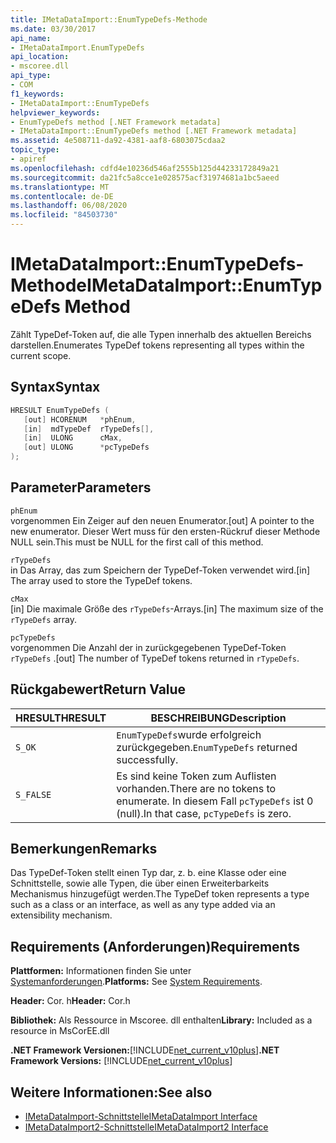 ```yaml
---
title: IMetaDataImport::EnumTypeDefs-Methode
ms.date: 03/30/2017
api_name:
- IMetaDataImport.EnumTypeDefs
api_location:
- mscoree.dll
api_type:
- COM
f1_keywords:
- IMetaDataImport::EnumTypeDefs
helpviewer_keywords:
- EnumTypeDefs method [.NET Framework metadata]
- IMetaDataImport::EnumTypeDefs method [.NET Framework metadata]
ms.assetid: 4e508711-da92-4381-aaf8-6803075cdaa2
topic_type:
- apiref
ms.openlocfilehash: cdfd4e10236d546af2555b125d44233172849a21
ms.sourcegitcommit: da21fc5a8cce1e028575acf31974681a1bc5aeed
ms.translationtype: MT
ms.contentlocale: de-DE
ms.lasthandoff: 06/08/2020
ms.locfileid: "84503730"
---
```

# <a name="imetadataimportenumtypedefs-method"></a><span data-ttu-id="17bd6-102">IMetaDataImport::EnumTypeDefs-Methode</span><span class="sxs-lookup"><span data-stu-id="17bd6-102">IMetaDataImport::EnumTypeDefs Method</span></span>
<span data-ttu-id="17bd6-103">Zählt TypeDef-Token auf, die alle Typen innerhalb des aktuellen Bereichs darstellen.</span><span class="sxs-lookup"><span data-stu-id="17bd6-103">Enumerates TypeDef tokens representing all types within the current scope.</span></span>  
  
## <a name="syntax"></a><span data-ttu-id="17bd6-104">Syntax</span><span class="sxs-lookup"><span data-stu-id="17bd6-104">Syntax</span></span>  
  
```cpp  
HRESULT EnumTypeDefs (  
   [out] HCORENUM   *phEnum,
   [in]  mdTypeDef  rTypeDefs[],  
   [in]  ULONG      cMax,
   [out] ULONG      *pcTypeDefs  
);  
```  
  
## <a name="parameters"></a><span data-ttu-id="17bd6-105">Parameter</span><span class="sxs-lookup"><span data-stu-id="17bd6-105">Parameters</span></span>  
 `phEnum`  
 <span data-ttu-id="17bd6-106">vorgenommen Ein Zeiger auf den neuen Enumerator.</span><span class="sxs-lookup"><span data-stu-id="17bd6-106">[out] A pointer to the new enumerator.</span></span> <span data-ttu-id="17bd6-107">Dieser Wert muss für den ersten-Rückruf dieser Methode NULL sein.</span><span class="sxs-lookup"><span data-stu-id="17bd6-107">This must be NULL for the first call of this method.</span></span>  
  
 `rTypeDefs`  
 <span data-ttu-id="17bd6-108">in Das Array, das zum Speichern der TypeDef-Token verwendet wird.</span><span class="sxs-lookup"><span data-stu-id="17bd6-108">[in] The array used to store the TypeDef tokens.</span></span>  
  
 `cMax`  
 <span data-ttu-id="17bd6-109">[in] Die maximale Größe des `rTypeDefs`-Arrays.</span><span class="sxs-lookup"><span data-stu-id="17bd6-109">[in] The maximum size of the `rTypeDefs` array.</span></span>  
  
 `pcTypeDefs`  
 <span data-ttu-id="17bd6-110">vorgenommen Die Anzahl der in zurückgegebenen TypeDef-Token `rTypeDefs` .</span><span class="sxs-lookup"><span data-stu-id="17bd6-110">[out] The number of TypeDef tokens returned in `rTypeDefs`.</span></span>  
  
## <a name="return-value"></a><span data-ttu-id="17bd6-111">Rückgabewert</span><span class="sxs-lookup"><span data-stu-id="17bd6-111">Return Value</span></span>  
  
|<span data-ttu-id="17bd6-112">HRESULT</span><span class="sxs-lookup"><span data-stu-id="17bd6-112">HRESULT</span></span>|<span data-ttu-id="17bd6-113">BESCHREIBUNG</span><span class="sxs-lookup"><span data-stu-id="17bd6-113">Description</span></span>|  
|-------------|-----------------|  
|`S_OK`|<span data-ttu-id="17bd6-114">`EnumTypeDefs`wurde erfolgreich zurückgegeben.</span><span class="sxs-lookup"><span data-stu-id="17bd6-114">`EnumTypeDefs` returned successfully.</span></span>|  
|`S_FALSE`|<span data-ttu-id="17bd6-115">Es sind keine Token zum Auflisten vorhanden.</span><span class="sxs-lookup"><span data-stu-id="17bd6-115">There are no tokens to enumerate.</span></span> <span data-ttu-id="17bd6-116">In diesem Fall `pcTypeDefs` ist 0 (null).</span><span class="sxs-lookup"><span data-stu-id="17bd6-116">In that case, `pcTypeDefs` is zero.</span></span>|  
  
## <a name="remarks"></a><span data-ttu-id="17bd6-117">Bemerkungen</span><span class="sxs-lookup"><span data-stu-id="17bd6-117">Remarks</span></span>  
 <span data-ttu-id="17bd6-118">Das TypeDef-Token stellt einen Typ dar, z. b. eine Klasse oder eine Schnittstelle, sowie alle Typen, die über einen Erweiterbarkeits Mechanismus hinzugefügt werden.</span><span class="sxs-lookup"><span data-stu-id="17bd6-118">The TypeDef token represents a type such as a class or an interface, as well as any type added via an extensibility mechanism.</span></span>  
  
## <a name="requirements"></a><span data-ttu-id="17bd6-119">Requirements (Anforderungen)</span><span class="sxs-lookup"><span data-stu-id="17bd6-119">Requirements</span></span>  
 <span data-ttu-id="17bd6-120">**Plattformen:** Informationen finden Sie unter [Systemanforderungen](../../get-started/system-requirements.md).</span><span class="sxs-lookup"><span data-stu-id="17bd6-120">**Platforms:** See [System Requirements](../../get-started/system-requirements.md).</span></span>  
  
 <span data-ttu-id="17bd6-121">**Header:** Cor. h</span><span class="sxs-lookup"><span data-stu-id="17bd6-121">**Header:** Cor.h</span></span>  
  
 <span data-ttu-id="17bd6-122">**Bibliothek:** Als Ressource in Mscoree. dll enthalten</span><span class="sxs-lookup"><span data-stu-id="17bd6-122">**Library:** Included as a resource in MsCorEE.dll</span></span>  
  
 <span data-ttu-id="17bd6-123">**.NET Framework Versionen:**[!INCLUDE[net_current_v10plus](../../../../includes/net-current-v10plus-md.md)]</span><span class="sxs-lookup"><span data-stu-id="17bd6-123">**.NET Framework Versions:** [!INCLUDE[net_current_v10plus](../../../../includes/net-current-v10plus-md.md)]</span></span>  
  
## <a name="see-also"></a><span data-ttu-id="17bd6-124">Weitere Informationen:</span><span class="sxs-lookup"><span data-stu-id="17bd6-124">See also</span></span>

- [<span data-ttu-id="17bd6-125">IMetaDataImport-Schnittstelle</span><span class="sxs-lookup"><span data-stu-id="17bd6-125">IMetaDataImport Interface</span></span>](imetadataimport-interface.md)
- [<span data-ttu-id="17bd6-126">IMetaDataImport2-Schnittstelle</span><span class="sxs-lookup"><span data-stu-id="17bd6-126">IMetaDataImport2 Interface</span></span>](imetadataimport2-interface.md)
